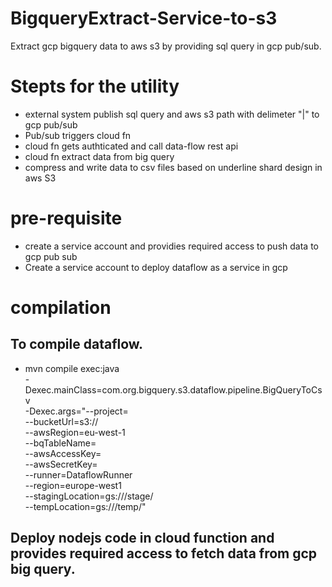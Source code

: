 # BigqueryExtract-Service-to-s3
Extract gcp bigquery data to aws s3 by providing sql query in gcp pub/sub.

# Stepts for the utility
* external system publish sql query and aws s3 path with delimeter "|" to gcp pub/sub 
* Pub/sub triggers cloud fn
* cloud fn gets authticated and call data-flow rest api
* cloud fn extract data from big query
* compress and write data to csv files based on underline shard design in aws S3

# pre-requisite
* create a service account and providies required access to push data to gcp pub sub
* Create a service account to deploy dataflow as a service in gcp
# compilation

## To compile dataflow.

  * mvn compile exec:java \
-Dexec.mainClass=com.org.bigquery.s3.dataflow.pipeline.BigQueryToCsv \
-Dexec.args="--project=<GCP PROJECT ID> \
--bucketUrl=s3://<S3 BUCKET NAME> \
--awsRegion=eu-west-1 \
--bqTableName=<BIGQUERY TABLE e.g. project:finance.transactions> \
--awsAccessKey=<YOUR ACCESS KEY> \
--awsSecretKey=<YOUR SECRET KEY> \
--runner=DataflowRunner \
--region=europe-west1 \
--stagingLocation=gs://<DATAFLOW BUCKET>/stage/ \
--tempLocation=gs://<DATAFLOW BUCKET>/temp/"
 
 ## Deploy nodejs code in cloud function and provides required access to fetch data from gcp big query.
